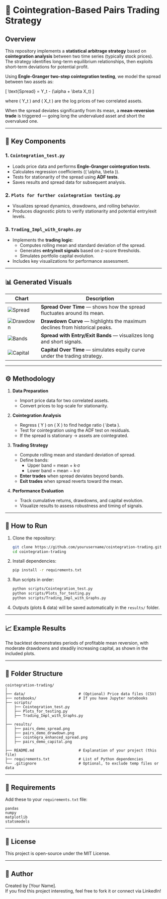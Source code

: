 # 🧠 Cointegration-Based Pairs Trading Strategy

## Overview
This repository implements a **statistical arbitrage strategy** based on **cointegration analysis** between two time series (typically stock prices). 
The strategy identifies long-term equilibrium relationships, then exploits short-term deviations for potential profit.

Using **Engle-Granger two-step cointegration testing**, we model the spread between two assets as:

\[
\text{Spread} = Y_t - (\alpha + \beta X_t)
\]

where \( Y_t \) and \( X_t \) are the log prices of two correlated assets.

When the spread deviates significantly from its mean, a **mean-reversion trade** is triggered — going long the undervalued asset and short the overvalued one.

---

## 🧩 Key Components

### 1. `Cointegration_test.py`
- Loads price data and performs **Engle-Granger cointegration tests**.
- Calculates regression coefficients (\( \alpha, \beta \)).
- Tests for stationarity of the spread using **ADF tests**.
- Saves results and spread data for subsequent analysis.

### 2. `Plots for further cointegration testing.py`
- Visualizes spread dynamics, drawdowns, and rolling behavior.
- Produces diagnostic plots to verify stationarity and potential entry/exit levels.

### 3. `Trading_Impl_with_Graphs.py`
- Implements the **trading logic**:
  - Computes rolling mean and standard deviation of the spread.
  - Generates **entry/exit signals** based on z-score thresholds.
  - Simulates portfolio capital evolution.
- Includes key visualizations for performance assessment.

---

## 📊 Generated Visuals

| Chart | Description |
|-------|--------------|
| ![Spread](results/pairs_demo_spread.png) | **Spread Over Time** — shows how the spread fluctuates around its mean. |
| ![Drawdown](results/pairs_demo_drawdown.png) | **Drawdown Curve** — highlights the maximum declines from historical peaks. |
| ![Bands](results/cointegra_enhanced_spread.png) | **Spread with Entry/Exit Bands** — visualizes long and short signals. |
| ![Capital](results/pairs_demo_capital.png) | **Capital Over Time** — simulates equity curve under the trading strategy. |

---

## ⚙️ Methodology

1. **Data Preparation**
   - Import price data for two correlated assets.
   - Convert prices to log-scale for stationarity.

2. **Cointegration Analysis**
   - Regress \( Y \) on \( X \) to find hedge ratio \( \beta \).
   - Test for cointegration using the ADF test on residuals.
   - If the spread is stationary → assets are cointegrated.

3. **Trading Strategy**
   - Compute rolling mean and standard deviation of spread.
   - Define bands:
     - Upper band = mean + k·σ
     - Lower band = mean − k·σ
   - **Enter trades** when spread deviates beyond bands.
   - **Exit trades** when spread reverts toward the mean.

4. **Performance Evaluation**
   - Track cumulative returns, drawdowns, and capital evolution.
   - Visualize results to assess robustness and timing of signals.

---

## 🚀 How to Run

1. Clone the repository:
   ```bash
   git clone https://github.com/yourusername/cointegration-trading.git
   cd cointegration-trading
   ```

2. Install dependencies:
   ```bash
   pip install -r requirements.txt
   ```

3. Run scripts in order:
   ```bash
   python scripts/Cointegration_test.py
   python scripts/Plots_for_testing.py
   python scripts/Trading_Impl_with_Graphs.py
   ```

4. Outputs (plots & data) will be saved automatically in the `results/` folder.

---

## 📈 Example Results
The backtest demonstrates periods of profitable mean reversion, with moderate drawdowns and steadily increasing capital, as shown in the included plots.

---

## 🧹 Folder Structure

```
cointegration-trading/
│
├── data/                        # (Optional) Price data files (CSV)
├── notebooks/                   # If you have Jupyter notebooks
├── scripts/
│   ├── Cointegration_test.py
│   ├── Plots_for_testing.py
│   ├── Trading_Impl_with_Graphs.py
│
├── results/
│   ├── pairs_demo_spread.png
│   ├── pairs_demo_drawdown.png
│   ├── cointegra_enhanced_spread.png
│   ├── pairs_demo_capital.png
│
├── README.md                    # Explanation of your project (this file)
├── requirements.txt             # List of Python dependencies
└── .gitignore                   # Optional, to exclude temp files or data
```

---

## 🧰 Requirements

Add these to your `requirements.txt` file:
```
pandas
numpy
matplotlib
statsmodels
```

---

## 📜 License

This project is open-source under the MIT License.

---

## 💬 Author

Created by [Your Name].  
If you find this project interesting, feel free to fork it or connect via LinkedIn!
